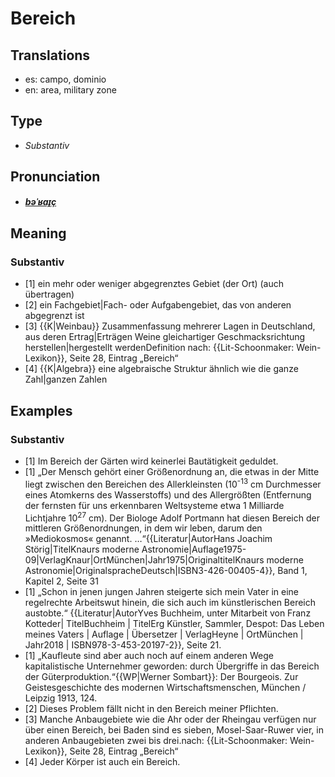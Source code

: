 # Bereich
## Translations
- es: campo, dominio
- en: area, military zone
## Type
- _Substantiv_
## Pronunciation
- **_[bəˈʁaɪ̯ç](https://commons.wikimedia.org/wiki/File:De-Bereich.ogg)_**
## Meaning
### Substantiv
- [1] ein mehr oder weniger abgegrenztes Gebiet (der Ort) (auch übertragen)
- [2] ein Fachgebiet|Fach- oder Aufgabengebiet, das von anderen abgegrenzt ist
- [3] {{K|Weinbau}} Zusammenfassung mehrerer Lagen in Deutschland, aus deren Ertrag|Erträgen Weine gleichartiger Geschmacksrichtung herstellen|hergestellt werden<ref>Definition nach: {{Lit-Schoonmaker: Wein-Lexikon}}, Seite 28, Eintrag „Bereich“</ref>
- [4] {{K|Algebra}} eine algebraische Struktur ähnlich wie die ganze Zahl|ganzen Zahlen
## Examples
### Substantiv
- [1] Im Bereich der Gärten wird keinerlei Bautätigkeit geduldet.
- [1] „Der Mensch gehört einer Größenordnung an, die etwas in der Mitte liegt zwischen den Bereichen des Allerkleinsten (10<sup>-13</sup> cm  Durchmesser eines Atomkerns des Wasserstoffs) und des Allergrößten (Entfernung der fernsten für uns erkennbaren Weltsysteme etwa 1 Milliarde Lichtjahre  10<sup>27</sup> cm). Der Biologe Adolf Portmann hat diesen Bereich der mittleren Größenordnungen, in dem wir leben, darum den »Mediokosmos« genannt. …“<ref>{{Literatur|AutorHans Joachim Störig|TitelKnaurs moderne Astronomie|Auflage1975-09|VerlagKnaur|OrtMünchen|Jahr1975|OriginaltitelKnaurs moderne Astronomie|OriginalspracheDeutsch|ISBN3-426-00405-4}}, Band 1, Kapitel 2, Seite 31</ref>
- [1] „Schon in jenen jungen Jahren steigerte sich mein Vater in eine regelrechte Arbeitswut hinein, die sich auch im künstlerischen Bereich austobte.“<ref> {{Literatur|AutorYves Buchheim, unter Mitarbeit von Franz Kotteder| TitelBuchheim | TitelErg Künstler, Sammler, Despot: Das Leben meines Vaters | Auflage | Übersetzer | VerlagHeyne  | OrtMünchen | Jahr2018 | ISBN978-3-453-20197-2}}, Seite 21.</ref>
- [1] „Kaufleute sind aber auch noch auf einem anderen Wege kapitalistische Unternehmer geworden: durch Übergriffe in das Bereich der Güterproduktion.“<ref>{{WP|Werner Sombart}}: Der Bourgeois. Zur Geistesgeschichte des modernen Wirtschaftsmenschen, München / Leipzig 1913, 124.</ref>
- [2] Dieses Problem fällt nicht in den Bereich meiner Pflichten.
- [3] Manche Anbaugebiete wie die Ahr oder der Rheingau verfügen nur über einen Bereich, bei Baden sind es sieben, Mosel-Saar-Ruwer vier, in anderen Anbaugebieten zwei bis drei.<ref>nach: {{Lit-Schoonmaker: Wein-Lexikon}}, Seite 28, Eintrag „Bereich“</ref>
- [4] Jeder Körper ist auch ein Bereich.
